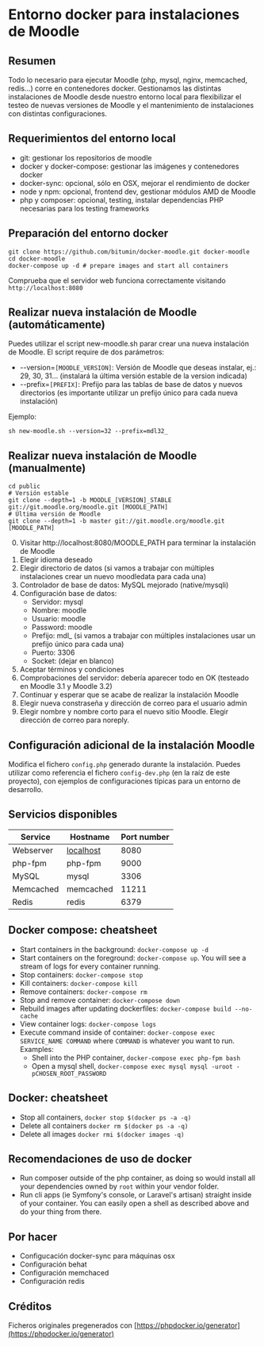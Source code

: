 # Entorno docker para instalaciones de Moodle

## Resumen

Todo lo necesario para ejecutar Moodle (php, mysql, nginx, memcached, redis...) corre en contenedores docker. Gestionamos las distintas instalaciones de Moodle desde nuestro entorno local para flexibilizar el testeo de nuevas versiones de Moodle y el mantenimiento de instalaciones con distintas configuraciones.

## Requerimientos del entorno local

* git: gestionar los repositorios de moodle
* docker y docker-compose: gestionar las imágenes y contenedores docker
* docker-sync: opcional, sólo en OSX, mejorar el rendimiento de docker
* node y npm: opcional, frontend dev, gestionar módulos AMD de Moodle
* php y composer: opcional, testing, instalar dependencias PHP necesarias para los testing frameworks

## Preparación del entorno docker

```
git clone https://github.com/bitumin/docker-moodle.git docker-moodle
cd docker-moodle
docker-compose up -d # prepare images and start all containers
```

Comprueba que el servidor web funciona correctamente visitando `http://localhost:8080`

## Realizar nueva instalación de Moodle (automáticamente)

Puedes utilizar el script new-moodle.sh parar crear una nueva instalación de Moodle. 
El script require de dos parámetros:
* --version=`[MOODLE_VERSION]`: Versión de Moodle que deseas instalar, ej.: 29, 30, 31... (instalará la última versión estable de la version indicada)
* --prefix=`[PREFIX]`: Prefijo para las tablas de base de datos y nuevos directorios (es importante utilizar un prefijo único para cada nueva instalación)

Ejemplo:
```
sh new-moodle.sh --version=32 --prefix=mdl32_
```

## Realizar nueva instalación de Moodle (manualmente)

```
cd public
# Versión estable
git clone --depth=1 -b MOODLE_[VERSION]_STABLE git://git.moodle.org/moodle.git [MOODLE_PATH] 
# Última versión de Moodle
git clone --depth=1 -b master git://git.moodle.org/moodle.git [MOODLE_PATH] 
```

0. Visitar http://localhost:8080/MOODLE_PATH para terminar la instalación de Moodle
1. Elegir idioma deseado
2. Elegir directorio de datos (si vamos a trabajar con múltiples instalaciones crear un nuevo moodledata para cada una)
3. Controlador de base de datos: MySQL mejorado (native/mysqli)
4. Configuración base de datos:
    * Servidor: mysql
    * Nombre: moodle
    * Usuario: moodle
    * Password: moodle
    * Prefijo: mdl_ (si vamos a trabajar con múltiples instalaciones usar un prefijo único para cada una)
    * Puerto: 3306
    * Socket: (dejar en blanco)
5. Aceptar términos y condiciones
6. Comprobaciones del servidor: debería aparecer todo en OK (testeado en Moodle 3.1 y Moodle 3.2)
7. Continuar y esperar que se acabe de realizar la instalación Moodle
8. Elegir nueva constraseña y dirección de correo para el usuario admin
9. Elegir nombre y nombre corto para el nuevo sitio Moodle. Elegir dirección de correo para noreply.

## Configuración adicional de la instalación Moodle

Modifica el fichero `config.php` generado durante la instalación. Puedes utilizar como referencia el fichero `config-dev.php` (en la raíz de este proyecto), con ejemplos de configuraciones típicas para un entorno de desarrollo. 

## Servicios disponibles

Service|Hostname|Port number
------|---------|-----------
Webserver|[localhost](http://localhost:8080)|8080
php-fpm|php-fpm|9000
MySQL|mysql|3306
Memcached|memcached|11211
Redis|redis|6379

## Docker compose: cheatsheet

  * Start containers in the background: `docker-compose up -d`
  * Start containers on the foreground: `docker-compose up`. You will see a stream of logs for every container running.
  * Stop containers: `docker-compose stop`
  * Kill containers: `docker-compose kill`
  * Remove containers: `docker-compose rm`
  * Stop and remove container: `docker-compose down`
  * Rebuild images after updating dockerfiles: `docker-compose build --no-cache`
  * View container logs: `docker-compose logs`
  * Execute command inside of container: `docker-compose exec SERVICE_NAME COMMAND` where `COMMAND` is whatever you want to run. Examples:
    * Shell into the PHP container, `docker-compose exec php-fpm bash`
    * Open a mysql shell, `docker-compose exec mysql mysql -uroot -pCHOSEN_ROOT_PASSWORD`

## Docker: cheatsheet

  * Stop all containers, `docker stop $(docker ps -a -q)`
  * Delete all containers `docker rm $(docker ps -a -q)`
  * Delete all images `docker rmi $(docker images -q)`

## Recomendaciones de uso de docker

* Run composer outside of the php container, as doing so would install all your dependencies owned by `root` within your vendor folder.
* Run cli apps (ie Symfony's console, or Laravel's artisan) straight inside of your container. You can easily open a shell as described above and do your thing from there.

## Por hacer

* Configucación docker-sync para máquinas osx
* Configuración behat
* Configuración memchaced
* Configuración redis

## Créditos

Ficheros originales pregenerados con [https://phpdocker.io/generator](https://phpdocker.io/generator)
